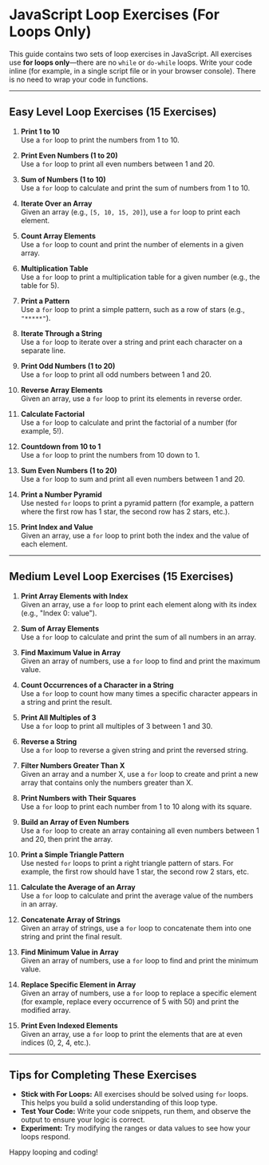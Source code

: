 # JavaScript Loop Exercises (For Loops Only)

This guide contains two sets of loop exercises in JavaScript. All exercises use **for loops only**—there are no `while` or `do-while` loops. Write your code inline (for example, in a single script file or in your browser console). There is no need to wrap your code in functions.

---

## Easy Level Loop Exercises (15 Exercises)

1. **Print 1 to 10**  
   Use a `for` loop to print the numbers from 1 to 10.

2. **Print Even Numbers (1 to 20)**  
   Use a `for` loop to print all even numbers between 1 and 20.

3. **Sum of Numbers (1 to 10)**  
   Use a `for` loop to calculate and print the sum of numbers from 1 to 10.

4. **Iterate Over an Array**  
   Given an array (e.g., `[5, 10, 15, 20]`), use a `for` loop to print each element.

5. **Count Array Elements**  
   Use a `for` loop to count and print the number of elements in a given array.

6. **Multiplication Table**  
   Use a `for` loop to print a multiplication table for a given number (e.g., the table for 5).

7. **Print a Pattern**  
   Use a `for` loop to print a simple pattern, such as a row of stars (e.g., `"*****"`).

8. **Iterate Through a String**  
   Use a `for` loop to iterate over a string and print each character on a separate line.

9. **Print Odd Numbers (1 to 20)**  
   Use a `for` loop to print all odd numbers between 1 and 20.

10. **Reverse Array Elements**  
    Given an array, use a `for` loop to print its elements in reverse order.

11. **Calculate Factorial**  
    Use a `for` loop to calculate and print the factorial of a number (for example, 5!).

12. **Countdown from 10 to 1**  
    Use a `for` loop to print the numbers from 10 down to 1.

13. **Sum Even Numbers (1 to 20)**  
    Use a `for` loop to sum and print all even numbers between 1 and 20.

14. **Print a Number Pyramid**  
    Use nested `for` loops to print a pyramid pattern (for example, a pattern where the first row has 1 star, the second row has 2 stars, etc.).

15. **Print Index and Value**  
    Given an array, use a `for` loop to print both the index and the value of each element.

---

## Medium Level Loop Exercises (15 Exercises)

1. **Print Array Elements with Index**  
   Given an array, use a `for` loop to print each element along with its index (e.g., "Index 0: value").

2. **Sum of Array Elements**  
   Use a `for` loop to calculate and print the sum of all numbers in an array.

3. **Find Maximum Value in Array**  
   Given an array of numbers, use a `for` loop to find and print the maximum value.

4. **Count Occurrences of a Character in a String**  
   Use a `for` loop to count how many times a specific character appears in a string and print the result.

5. **Print All Multiples of 3**  
   Use a `for` loop to print all multiples of 3 between 1 and 30.

6. **Reverse a String**  
   Use a `for` loop to reverse a given string and print the reversed string.

7. **Filter Numbers Greater Than X**  
   Given an array and a number X, use a `for` loop to create and print a new array that contains only the numbers greater than X.

8. **Print Numbers with Their Squares**  
   Use a `for` loop to print each number from 1 to 10 along with its square.

9. **Build an Array of Even Numbers**  
   Use a `for` loop to create an array containing all even numbers between 1 and 20, then print the array.

10. **Print a Simple Triangle Pattern**  
    Use nested `for` loops to print a right triangle pattern of stars. For example, the first row should have 1 star, the second row 2 stars, etc.

11. **Calculate the Average of an Array**  
    Use a `for` loop to calculate and print the average value of the numbers in an array.

12. **Concatenate Array of Strings**  
    Given an array of strings, use a `for` loop to concatenate them into one string and print the final result.

13. **Find Minimum Value in Array**  
    Given an array of numbers, use a `for` loop to find and print the minimum value.

14. **Replace Specific Element in Array**  
    Given an array of numbers, use a `for` loop to replace a specific element (for example, replace every occurrence of 5 with 50) and print the modified array.

15. **Print Even Indexed Elements**  
    Given an array, use a `for` loop to print the elements that are at even indices (0, 2, 4, etc.).

---

## Tips for Completing These Exercises

- **Stick with For Loops:** All exercises should be solved using `for` loops. This helps you build a solid understanding of this loop type.
- **Test Your Code:** Write your code snippets, run them, and observe the output to ensure your logic is correct.
- **Experiment:** Try modifying the ranges or data values to see how your loops respond.

Happy looping and coding!
